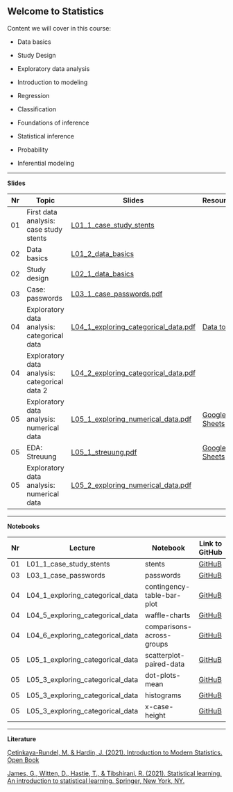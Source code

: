 ## Welcome to Statistics 


Content we will cover in this course:

- Data basics 
- Study Design
- Exploratory data analysis  



- Introduction to modeling
- Regression 
- Classification 
- Foundations of inference  
- Statistical inference 
- Probability 
- Inferential modeling 

---

**Slides**

Nr  | Topic | Slides | Resources
-- | -- | -- | --
01 | First data analysis: case study stents | [L01_1_case_study_stents](https://github.com/kirenz/statistics/blob/main/slides/L01_1_case_study_stents.pdf) |
02| Data basics | [L01_2_data_basics](https://github.com/kirenz/statistics/blob/main/slides/L01_2_data_basics.pdf) |
02| Study design  | [L02_1_data_basics](https://github.com/kirenz/statistics/blob/main/slides/L02_1_data_basics.pdf) | 
03| Case: passwords| [L03_1_case_passwords.pdf](https://github.com/kirenz/statistics/blob/main/slides/L03_1_case_passwords.pdf) | 
04| Exploratory data analysis: categorical data|[L04_1_exploring_categorical_data.pdf](https://github.com/kirenz/statistics/blob/main/slides/L04_1_exploring_categorical_data.pdf) | [Data to Viz](https://www.data-to-viz.com/) 
04| Exploratory data analysis: categorical data 2|[L04_2_exploring_categorical_data.pdf](https://github.com/kirenz/statistics/blob/main/slides/L04_2_exploring_categorical_data.pdf) | 
05| Exploratory data analysis: numerical data | [L05_1_exploring_numerical_data.pdf](https://github.com/kirenz/statistics/blob/main/slides/L05_1_exploring_numerical_data.pdf)  | [Google Sheets](https://docs.google.com/spreadsheets/d/1yGtXut8DzW-FqrcbuXbbsrgcsGr86DokdnLt9Zpc0ak/edit?usp=sharing)
05| EDA: Streuung | [L05_1_streuung.pdf](https://github.com/kirenz/statistics/blob/main/slides/L05_1_streuung.pdf)  | [Google Sheets](https://docs.google.com/spreadsheets/d/1S57lvW0M4vzNRRTCK-BYh4-Rzza6OMdOUM32hwlGsoU/edit?usp=sharing)
05|Exploratory data analysis: numerical data| [L05_2_exploring_numerical_data.pdf](https://github.com/kirenz/statistics/blob/main/slides/L05_2_exploring_numerical_data.pdf)  |

<!--
06|L06_1_exploring_communication|Exploratory data analysis: communication|[L06_3_exploring_communication.pdf](https://github.com/kirenz/statistics/blob/main/slides/L06_3_exploring_communication.pdf)  
-->


---

**Notebooks**

Nr | Lecture | Notebook | Link to GitHub | Colab Link 
-- | -- | -- | -- | --
01 | L01_1_case_study_stents | stents | [GitHuB](https://github.com/kirenz/modern-statistics/blob/main/01-1-stents.ipynb) | [Colab](https://colab.research.google.com/github/kirenz/modern-statistics/blob/main/01-1-stents.ipynb)
03 | L03_1_case_passwords| passwords |[GitHuB](https://github.com/kirenz/modern-statistics/blob/main/01-3-passwords.ipynb)|[Colab](https://colab.research.google.com/github/kirenz/modern-statistics/blob/main/01-3-passwords.ipynb)
04 | L04_1_exploring_categorical_data|contingency-table-bar-plot|[GitHuB](https://github.com/kirenz/modern-statistics/blob/main/04-1-contingency-table-bar-plot.ipynb)|[Colab](https://colab.research.google.com/github/kirenz/modern-statistics/blob/main/04-1-contingency-table-bar-plot.ipynb)
04 | L04_5_exploring_categorical_data |waffle-charts|[GitHuB](https://github.com/kirenz/modern-statistics/blob/main/04-5-waffle-charts.ipynb)|[Colab](https://colab.research.google.com/github/kirenz/modern-statistics/blob/main/04-5-waffle-charts.ipynb)
04 | L04_6_exploring_categorical_data|comparisons-across-groups|[GitHuB](https://github.com/kirenz/modern-statistics/blob/main/04-6-comparisons-across-groups.ipynb)|[Colab](https://colab.research.google.com/github/kirenz/modern-statistics/blob/main/04-6-comparisons-across-groups.ipynb)
05 | L05_1_exploring_categorical_data|scatterplot-paired-data|[GitHuB](https://github.com/kirenz/modern-statistics/blob/main/05-1-scatterplot-paired-data.ipynb)|[Colab](https://colab.research.google.com/github/kirenz/modern-statistics/blob/main/05-1-scatterplot-paired-data.ipynb)
05 | L05_3_exploring_categorical_data|dot-plots-mean|[GitHuB](https://github.com/kirenz/modern-statistics/blob/main/05-2-dot-plots-mean.ipynb)|[Colab](https://colab.research.google.com/github/kirenz/modern-statistics/blob/main/05-2-dot-plots-mean.ipynb)
05 | L05_3_exploring_categorical_data|histograms|[GitHuB](https://github.com/kirenz/modern-statistics/blob/main/05-3-histograms.ipynb)|[Colab](https://colab.research.google.com/github/kirenz/modern-statistics/blob/main/05-3-histograms.ipynb)
05 | L05_3_exploring_categorical_data|x-case-height|[GitHuB](https://github.com/kirenz/modern-statistics/blob/main/05-3-x-case-height.ipynb)|[Colab](https://colab.research.google.com/github/kirenz/modern-statistics/blob/main/05-3-x-case-height.ipynb)

<!--
L06_1_exploring_numerical_data|scatterplot-paired-data|[GitHuB](https://github.com/kirenz/modern-statistics/blob/main/05-1-scatterplot-paired-data.ipynb)|[Colab](https://colab.research.google.com/github/kirenz/modern-statistics/blob/main/05-1-scatterplot-paired-data.ipynb)
L06_2_exploring_numerical_data|dot-plots-mean|[GitHuB](https://github.com/kirenz/modern-statistics/blob/main/05-2-dot-plots-mean.ipynb)|[Colab](https://colab.research.google.com/github/kirenz/modern-statistics/blob/main/05-2-dot-plots-mean.ipynb)
L06_2_exploring_numerical_data|histograms|[GitHuB](https://github.com/kirenz/modern-statistics/blob/main/05-3-histograms.ipynb)|[Colab](https://colab.research.google.com/github/kirenz/modern-statistics/blob/main/05-3-histograms.ipynb)
L06_2_exploring_numerical_data|x-case-height|[GitHuB](https://github.com/kirenz/modern-statistics/blob/main/05-3-x-case-height.ipynb)|[Colab](https://colab.research.google.com/github/kirenz/modern-statistics/blob/main/05-3-x-case-height.ipynb)
L06_2_exploring_numerical_data|box-plot|[GitHuB](https://github.com/kirenz/modern-statistics/blob/main/05-5-box-plot.ipynb)|[Colab](https://colab.research.google.com/github/kirenz/modern-statistics/blob/main/05-5-box-plot.ipynb)
L06_2_exploring_numerical_data|robust-statistics|[GitHuB](https://github.com/kirenz/modern-statistics/blob/main/05-6-robust-statistics.ipynb)|[Colab](https://colab.research.google.com/github/kirenz/modern-statistics/blob/main/05-6-robust-statistics.ipynb)
L06_2_exploring_numerical_data|transforming-data|[GitHuB](https://github.com/kirenz/modern-statistics/blob/main/05-7-transforming-data.ipynb)|[Colab](https://colab.research.google.com/github/kirenz/modern-statistics/blob/main/05-7-transforming-data.ipynb)
L06_2_exploring_numerical_data|mapping-data|[GitHuB](https://github.com/kirenz/modern-statistics/blob/main/05-8-mapping-data.ipynb)|[Colab](https://colab.research.google.com/github/kirenz/modern-statistics/blob/main/05-8-mapping-data.ipynb)

-->

---

**Literature**

[Çetinkaya-Rundel, M. & Hardin, J. (2021). Introduction to Modern Statistics. Open Book](https://openintro-ims.netlify.app/) 

[James, G., Witten, D., Hastie, T., & Tibshirani, R. (2021). Statistical learning. An introduction to statistical learning. Springer, New York, NY.](https://www.statlearning.com/)
